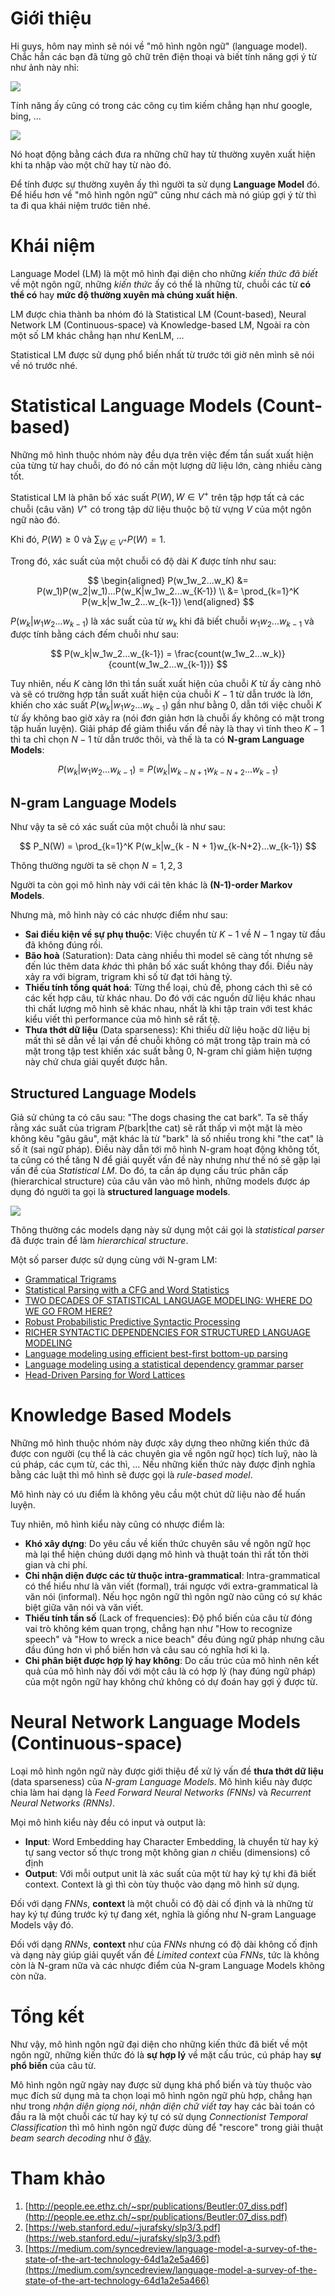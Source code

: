 # Giới thiệu
Hi guys, hôm nay mình sẽ nói về "mô hình ngôn ngữ" (language model). Chắc hẳn các bạn đã từng gõ chữ trên điện thoại và biết tính năng gợi ý từ như ảnh này nhỉ:

![](https://images.viblo.asia/ed508ab6-5ffe-4502-9430-8c0753c80386.png)

Tính năng ấy cũng có trong các công cụ tìm kiếm chẳng hạn như google, bing, ...

![](https://images.viblo.asia/edd07d1c-8ef6-4a96-8fb1-39e1122fff6f.jpg)

Nó hoạt động bằng cách đưa ra những chữ hay từ thường xuyên xuất hiện khi ta nhập vào một chữ hay từ nào đó.

Để tính được sự thường xuyên ấy thì người ta sử dụng **Language Model** đó. Để hiểu hơn về "mô hình ngôn ngữ" cũng như cách mà nó giúp gợi ý từ thì ta đi qua khái niệm trước tiên nhé.
# Khái niệm
Language Model (LM) là một mô hình đại diện cho những *kiến thức đã biết* về một ngôn ngữ, những *kiến thức* ấy có thể là những từ, chuỗi các từ **có thể có** hay **mức độ thường xuyên mà chúng xuất hiện**.

LM được chia thành ba nhóm đó là Statistical LM (Count-based), Neural Network LM (Continuous-space) và Knowledge-based LM, Ngoài ra còn một số LM khác chẳng hạn như KenLM, ...

Statistical LM được sử dụng phổ biến nhất từ trước tới giờ nên mình sẽ nói về nó trước nhé.
# Statistical Language Models (Count-based)
Những mô hình thuộc nhóm này đều dựa trên việc đếm tần suất xuất hiện của từng từ hay chuỗi, do đó nó cần một lượng dữ liệu lớn, càng nhiều càng tốt.

Statistical LM là phân bố xác suất $P(W), W \in V^+$ trên tập hợp tất cả các chuỗi (câu văn) $V^+$ có trong tập dữ liệu thuộc bộ từ vựng $V$ của một ngôn ngữ nào đó.

Khi đó, $P(W) \ge 0$ và $\sum_{W  \in V^+} P(W) = 1$.

Trong đó, xác suất của một chuỗi có độ dài $K$ được tính như sau:

$$
\begin{aligned}
P(w_1w_2...w_K) &= P(w_1)P(w_2|w_1)...P(w_K|w_1w_2...w_{K-1}) \\
&= \prod_{k=1}^K P(w_k|w_1w_2...w_{k-1})
\end{aligned}
$$

$P(w_k|w_1w_2...w_{k-1})$ là xác suất của từ $w_k$ khi đã biết chuỗi $w_1w_2...w_{k-1}$ và được tính bằng cách đếm chuỗi như sau:

$$
P(w_k|w_1w_2...w_{k-1}) = \frac{count(w_1w_2...w_k)}{count(w_1w_2...w_{k-1})}
$$

Tuy nhiên, nếu $K$ càng lớn thì tần suất xuất hiện của chuỗi $K$ từ ấy càng nhỏ và sẽ có trường hợp tần suất xuất hiện của chuỗi $K-1$ từ dẫn trước là lớn, khiến cho xác suất $P(w_k|w_1w_2...w_{k-1})$ gần như bằng 0, dẫn tới việc chuỗi $K$ từ ấy không bao giờ xảy ra (nói đơn giản hơn là chuỗi ấy không có mặt trong tập huấn luyện). Giải pháp để giảm thiểu vấn đề này là thay vì tính theo $K-1$ thì ta chỉ chọn $N-1$ từ dẫn trước thôi, và thế là ta có **N-gram Language Models**:

$$
P(w_k|w_1w_2...w_{k-1}) = P(w_k|w_{k - N + 1}w_{k-N+2}...w_{k-1})
$$

## N-gram Language Models
Như vậy ta sẽ có xác suất của một chuỗi là như sau:

$$
P_N(W) = \prod_{k=1}^K P(w_k|w_{k - N + 1}w_{k-N+2}...w_{k-1})
$$

Thông thường người ta sẽ chọn $N=1,2,3$

Người ta còn gọi mô hình này với cái tên khác là **(N-1)-order Markov Models**.

Nhưng mà, mô hình này có các nhược điểm như sau:

* **Sai điều kiện về sự phụ thuộc**: Việc chuyển từ $K-1$ về $N-1$ ngay từ đầu đã không đúng rồi.
* **Bão hoà** (Saturation): Data càng nhiều thì model sẽ càng tốt nhưng sẽ đến lúc thêm data *khác* thì phân bố xác suất không thay đổi. Điều này xảy ra với bigram, trigram khi số từ đạt tới hàng tỷ.
* **Thiếu tính tổng quát hoá**: Từng thể loại, chủ đề, phong cách thì sẽ có các kết hợp câu, từ khác nhau. Do đó với các nguồn dữ liệu khác nhau thì chất lượng mô hình sẽ khác nhau, nhất là khi tập train với test khác kiểu viết thì performance của mô hình sẽ rất tệ.
* **Thưa thớt dữ liệu** (Data sparseness): Khi thiếu dữ liệu hoặc dữ liệu bị mất thì sẽ dẫn về lại vấn đề chuỗi không có mặt trong tập train mà có mặt trong tập test khiến xác suất bằng 0, N-gram chỉ giảm hiện tượng này chứ chưa giải quyết được hẳn.

## Structured Language Models

Giả sử chúng ta có câu sau: "The dogs chasing the cat bark". Ta sẽ thấy rằng xác suất của trigram $P(\text{bark}| \text{the cat})$ sẽ rất thấp vì một mặt là mèo không kêu "gâu gâu", mặt khác là từ "bark" là số nhiều trong khi "the cat" là số ít (sai ngữ pháp). Điều này dẫn tới mô hình N-gram hoạt động không tốt, ta cũng có thể tăng N để giải quyết vấn đề này nhưng như thế nó sẽ gặp lại vấn đề của *Statistical LM*. Do đó, ta cần áp dụng cấu trúc phân cấp (hierarchical structure) của câu văn vào mô hình, những models được áp dụng đó người ta gọi là **structured language models**.

![](https://images.viblo.asia/56c2b83e-71a4-4424-8f23-44beda74a1c4.png)

Thông thường các models dạng này sử dụng một cái gọi là *statistical parser* đã được train để làm *hierarchical structure*.

Một số parser được sử dụng cùng với N-gram LM:

* [Grammatical Trigrams](https://aaai.org/Papers/Symposia/Fall/1992/FS-92-04/FS92-04-014.pdf)
* [Statistical Parsing with a CFG and Word Statistics](https://pdfs.semanticscholar.org/6619/a18b6d17432ba22770c4074cd30eced02681.pdf)
* [TWO DECADES OF STATISTICAL LANGUAGE MODELING: WHERE DO WE GO FROM HERE?](https://www.cs.cmu.edu/~roni/papers/survey-slm-IEEE-PROC-0004.pdf)
* [Robust Probabilistic Predictive Syntactic Processing](https://arxiv.org/pdf/cs/0105019.pdf)
* [RICHER SYNTACTIC DEPENDENCIES FOR STRUCTURED LANGUAGE MODELING](https://arxiv.org/pdf/cs/0110015.pdf)
* [Language modeling using efficient best-first bottom-up parsing](https://ieeexplore.ieee.org/document/1318492)
* [Language modeling using a statistical dependency grammar parser](http://users.umiacs.umd.edu/~mharper/papers/ASRU2003.pdf)
* [Head-Driven Parsing for Word Lattices](https://www.aclweb.org/anthology/P04-1030)
# Knowledge Based Models
Những mô hình thuộc nhóm này được xây dựng theo những kiến thức đã được con người (cụ thể là các chuyên gia về ngôn ngữ học) tích luỹ, nào là cú pháp, các cụm từ, các thì, ... Nếu những kiến thức này được định nghĩa bằng các luật thì mô hình sẽ được gọi là *rule-based model*.

Mô hình này có ưu điểm là không yêu cầu một chút dữ liệu nào để huấn luyện.

Tuy nhiên, mô hình kiểu này cũng có nhược điểm là:

* **Khó xây dựng**: Do yêu cầu về kiến thức chuyên sâu về ngôn ngữ học mà lại thể hiện chúng dưới dạng mô hình và thuật toán thì rất tốn thời gian và chi phí.
* **Chỉ nhận diện được các từ thuộc intra-grammatical**: Intra-grammatical có thể hiểu như là văn viết (formal), trái ngược với extra-grammatical là văn nói (informal). Nếu học ngôn ngữ thì ngôn ngữ nào cũng có sự khác biệt giữa văn nói và văn viết.
* **Thiếu tính tần số** (Lack of frequencies): Độ phổ biến của câu từ đóng vai trò không kém quan trọng, chẳng hạn như "How to recognize speech" và "How to wreck a nice beach" đều đúng ngữ pháp nhưng câu đầu đúng hơn vì phổ biến hơn và câu sau có nghĩa hơi kì lạ.
* **Chỉ phân biệt được hợp lý hay không**: Do cấu trúc của mô hình nên kết quả của mô hình này đối với một câu là có hợp lý (hay đúng ngữ pháp) của một ngôn ngữ hay không chứ không có dự đoán hay gợi ý được từ.

# Neural Network Language Models (Continuous-space)

Loại mô hình ngôn ngữ này được giới thiệu để xử lý vấn đề **thưa thớt dữ liệu** (data sparseness) của *N-gram Language Models*. Mô hình kiểu này được chia làm hai dạng là *Feed Forward Neural Networks (FNNs)* và *Recurrent Neural Networks (RNNs)*.

Mọi mô hình kiểu này đều có input và output là:

* **Input**: Word Embedding hay Character Embedding, là chuyển từ hay ký tự sang vector số thực trong một không gian $n$ chiều (dimensions) cố định
* **Output**: Với mỗi output unit là xác suất của một từ hay ký tự khi đã biết context. Context là gì thì còn tùy thuộc vào dạng mô hình sử dụng.

Đối với dạng *FNNs*, **context** là một chuỗi có độ dài cố định và là những từ hay ký tự đúng trước ký tự đang xét, nghĩa là giống như N-gram Language Models vậy đó.

Đối với dạng *RNNs*, **context** như của *FNNs* nhưng có độ dài không cố định và dạng này giúp giải quyết vấn đề *Limited context* của *FNNs*, tức là không còn là N-gram nữa và các nhược điểm của N-gram Language Models không còn nữa.

# Tổng kết
Như vậy, mô hình ngôn ngữ đại diện cho những kiến thức đã biết về một ngôn ngữ, những kiến thức đó là **sự hợp lý** về mặt cấu trúc, cú pháp hay **sự phổ biến** của câu từ.

Mô hình ngôn ngữ ngày nay được sử dụng khá phổ biến và tùy thuộc vào mục đích sử dụng mà ta chọn loại mô hình ngôn ngữ phù hợp, chẳng hạn như trong *nhận diện giọng nói*, *nhận diện chữ viết tay* hay các bài toán có đầu ra là một chuỗi các từ hay ký tự có sử dụng *Connectionist Temporal Classification* thì mô hình ngôn ngữ được dùng để "rescore" trong giải thuật *beam search decoding* như ở [đây](https://viblo.asia/p/gioi-thieu-ve-connectionist-temporal-classification-ctc-phan-2-924lJWdN5PM#_beam-search-decoding-with-language-model-re-scoring-6).
# Tham khảo
1. [http://people.ee.ethz.ch/~spr/publications/Beutler:07_diss.pdf](http://people.ee.ethz.ch/~spr/publications/Beutler:07_diss.pdf)
2. [https://web.stanford.edu/~jurafsky/slp3/3.pdf](https://web.stanford.edu/~jurafsky/slp3/3.pdf)
3. [https://medium.com/syncedreview/language-model-a-survey-of-the-state-of-the-art-technology-64d1a2e5a466](https://medium.com/syncedreview/language-model-a-survey-of-the-state-of-the-art-technology-64d1a2e5a466)